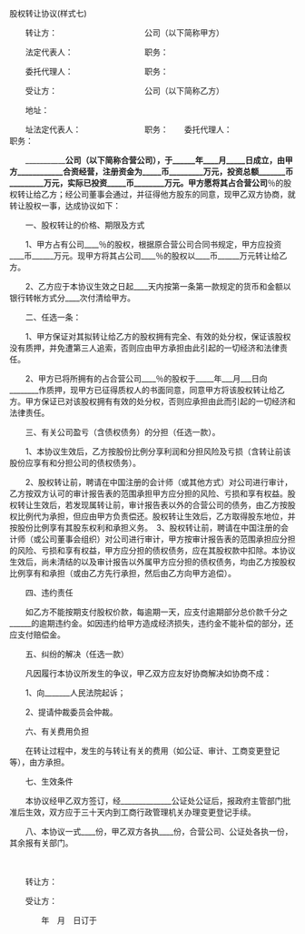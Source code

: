 



股权转让协议(样式七)



 

　　转让方：　　　　　　　　　　　公司（以下简称甲方）　　

　　法定代表人：　　　　　　　　　职务：　　

　　委托代理人：　　　　　　　　　职务：　　

　　受让方：　　　　　　　　　　　公司（以下简称乙方）　　

　　地址：　　

　　址法定代表人：　　　　　　　　职务：　　委托代理人：　　　　　　　　　职务：　　

　　_______________公司（以下简称合营公司），于______年____月_____日成立，由甲方____________合资经营，注册资金为_____币_________万元，投资总额_______币_________万元，实际已投资_____币________万元。甲方愿将其占合营公司____％的股权转让给乙方；经公司董事会通过，并征得他方股东的同意，现甲乙双方协商，就转让股权一事，达成协议如下：　　

　　一、股权转让的价格、期限及方式　　

　　1、甲方占有公司____％的股权，根据原合营公司合同书规定，甲方应投资____币______万元。现甲方将其占公司____％的股权以____币______万元转让给乙方。　　

　　2、乙方应于本协议生效之日起____天内按第一条第一款规定的货币和金额以银行转帐方式分____次付清给甲方。　　

　　二、任选一条：　　

　　1、甲方保证对其拟转让给乙方的股权拥有完全、有效的处分权，保证该股权没有质押，并免遭第三人追索，否则应由甲方承担由此引起的一切经济和法律责任。　　

　　2、甲方已将所拥有的占合营公司____％的股权于_____年___月___日向________作质押，现甲方已征得质权人的书面同意，同意甲方将该股权转让给乙方。甲方保证已对该股权拥有有效的处分权，否则应承担由此而引起的一切经济和法律责任。　　

　　三、有关公司盈亏（含债权债务）的分担（任选一款）。　　

　　1、本协议生效后，乙方按股份比例分享利润和分担风险及亏损（含转让前该股份应享有和分担公司的债权债务）。　　

　　2、股权转让前，聘请在中国注册的会计师（或其他方式）对公司进行审计，乙方按双方认可的审计报告表的范围承担甲方应分担的风险、亏损和享有权益。股权转让生效后，若发现属转让前，审计报告表以外的合营公司的债务，由乙方按股权比例代为承担，但应由甲方负责偿还。股权转让生效后，乙方取得股东地位，并按股份比例享有其股东权利和承担义务。　3、股权转让前，聘请在中国注册的会计师（或公司董事会组织）对公司进行审计，甲方按审计报告表的范围承担应分担的风险、亏损和享有权益，甲方应分担的债权债务，应在其股权款中扣除。本协议生效后，尚未清结的以及审计报告以外属甲方应分担的债权债务，均由乙方按股权比例享有和承担（或由乙方先行承担，然后由乙方向甲方追偿）。　　

　　四、违约责任　　

　　如乙方不能按期支付股权价款，每逾期一天，应支付逾期部分总价款千分之______的逾期违约金。如因违约给甲方造成经济损失，违约金不能补偿的部分，还应支付赔偿金。　　

　　五、纠纷的解决（任选一款）　　

　　凡因履行本协议所发生的争议，甲乙双方应友好协商解决如协商不成：　　

　　1、向_______人民法院起诉；　　

　　2、提请仲裁委员会仲裁。　　

　　六、有关费用负担　　

　　在转让过程中，发生的与转让有关的费用（如公证、审计、工商变更登记等），由方承担。　　

　　七、生效条件　　

　　本协议经甲乙双方签订，经______________公证处公证后，报政府主管部门批准后生效，双方应于三十天内到工商行政管理机关办理变更登记手续。　　

　　八、本协议一式____份，甲乙双方各执____份，合营公司、公证处各执一份，其余报有关部门。

　　

　　转让方：　　

　　受让方：

　　　　年　月　日订于